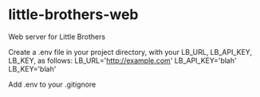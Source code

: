 # little-brothers-web
Web server for Little Brothers

Create a .env file in your project directory, with your LB_URL, LB_API_KEY, LB_KEY, as follows:
LB_URL='http://example.com'
LB_API_KEY='blah'
LB_KEY='blah'

Add .env to your .gitignore